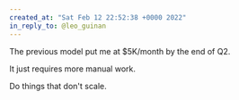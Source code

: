 ```yaml
---
created_at: "Sat Feb 12 22:52:38 +0000 2022"
in_reply_to: @leo_guinan
---
```


The previous model put me at $5K/month by the end of Q2.

It just requires more manual work.

Do things that don't scale.
